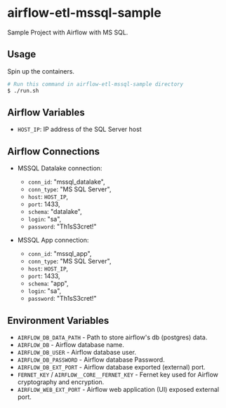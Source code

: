 # airflow-etl-mssql-sample

Sample Project with Airflow with MS SQL.

## Usage

Spin up the containers.

```bash
# Run this command in airflow-etl-mssql-sample directory
$ ./run.sh
```

## Airflow Variables

* `HOST_IP`: IP address of the SQL Server host

## Airflow Connections

* MSSQL Datalake connection:
  * `conn_id`: "mssql_datalake",
  * `conn_type`: "MS SQL Server",
  * `host`: `HOST_IP`,
  * `port`: 1433,
  * `schema`: "datalake",
  * `login`: "sa",
  * `password`: "Th1sS3cret!"

* MSSQL App connection:
  * `conn_id`: "mssql_app",
  * `conn_type`: "MS SQL Server",
  * `host`: `HOST_IP`,
  * `port`: 1433,
  * `schema`: "app",
  * `login`: "sa",
  * `password`: "Th1sS3cret!"

## Environment Variables

* `AIRFLOW_DB_DATA_PATH` - Path to store airflow's db (postgres) data.
* `AIRFLOW_DB` - Airflow database name.
* `AIRFLOW_DB_USER` - Airflow database user.
* `AIRFLOW_DB_PASSWORD` - Airflow database Password.
* `AIRFLOW_DB_EXT_PORT` - Airflow database exported (external) port.
* `FERNET_KEY` / `AIRFLOW__CORE__FERNET_KEY` - Fernet key used for Airflow cryptography and encryption.
* `AIRFLOW_WEB_EXT_PORT` - Airflow web application (UI) exposed external port.
